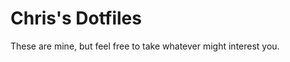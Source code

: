 Chris's Dotfiles
================

These are mine, but feel free to take whatever might interest you. 

